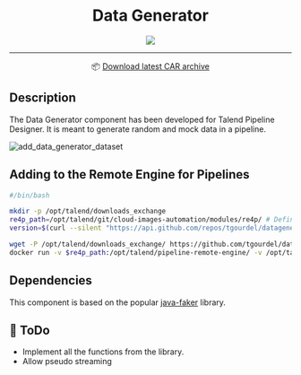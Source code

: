 <h1 align="center">
  Data Generator
</h1>
<div align="center">

   <a href="https://github.com/tgourdel/datagenerator-component/actions">
       <img src="https://github.com/tgourdel/datagenerator-component/workflows/TCK%20component%20build/badge.svg"/>
   </a>

___

📦 [Download latest CAR archive](https://github.com/tgourdel/datagenerator-component/releases/latest/download/datagenerator-component.car)
</div>

## Description

The Data Generator component has been developed for Talend Pipeline Designer. It is meant to generate random and mock data in a pipeline.

![add_data_generator_dataset](https://user-images.githubusercontent.com/15718239/78036558-b9411800-736a-11ea-97a5-0c6ed55d2093.png)

## Adding to the Remote Engine for Pipelines

```bash
#/bin/bash

mkdir -p /opt/talend/downloads_exchange
re4p_path=/opt/talend/git/cloud-images-automation/modules/re4p/ # Define your RE4P home path
version=$(curl --silent "https://api.github.com/repos/tgourdel/datagenerator-component/releases/latest" | grep -Po '"tag_name": "\K.*?(?=")')

wget -P /opt/talend/downloads_exchange/ https://github.com/tgourdel/datagenerator-component/releases/download/$version/datagenerator-component-$version.car
docker run -v $re4p_path:/opt/talend/pipeline-remote-engine/ -v /opt/talend/downloads_exchange/:/opt/talend/downloads_exchange/ -v /var/run/docker.sock:/var/run/docker.sock tacokit/remote-engine-customizer:latest register-component-archive --remote-engine-dir=/opt/talend/pipeline-remote-engine/ --component-archive=/opt/talend/downloads_exchange/datagenerator-component-$version.car
```

## Dependencies

This component is based on the popular [java-faker](https://github.com/DiUS/java-faker) library.

## 📝 ToDo

 - Implement all the functions from the library.
 - Allow pseudo streaming
